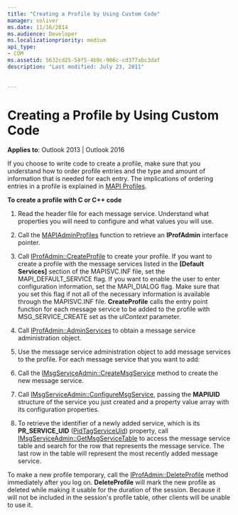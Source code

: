 ```yaml
---
title: "Creating a Profile by Using Custom Code"
manager: soliver
ms.date: 11/16/2014
ms.audience: Developer
ms.localizationpriority: medium
api_type:
- COM
ms.assetid: 5632cd25-58f5-4b9c-906c-cd377abc3daf
description: "Last modified: July 23, 2011"
 
 
---
```


# Creating a Profile by Using Custom Code

  
  
**Applies to**: Outlook 2013 | Outlook 2016 
  
If you choose to write code to create a profile, make sure that you understand how to order profile entries and the type and amount of information that is needed for each entry. The implications of ordering entries in a profile is explained in [MAPI Profiles](mapi-profiles.md).
  
 **To create a profile with C or C++ code**
  
1. Read the header file for each message service. Understand what properties you will need to configure and what values you will use.
    
2. Call the [MAPIAdminProfiles](mapiadminprofiles.md) function to retrieve an **IProfAdmin** interface pointer. 
    
3. Call [IProfAdmin::CreateProfile](iprofadmin-createprofile.md) to create your profile. If you want to create a profile with the message services listed in the **[Default Services]** section of the MAPISVC.INF file, set the MAPI_DEFAULT_SERVICE flag. If you want to enable the user to enter configuration information, set the MAPI_DIALOG flag. Make sure that you set this flag if not all of the necessary information is available through the MAPISVC.INF file. **CreateProfile** calls the entry point function for each message service to be added to the profile with MSG_SERVICE_CREATE set as the  _ulContext_ parameter. 
    
4. Call [IProfAdmin::AdminServices](iprofadmin-adminservices.md) to obtain a message service administration object. 
    
5. Use the message service administration object to add message services to the profile. For each message service that you want to add:
    
1. Call the [IMsgServiceAdmin::CreateMsgService](imsgserviceadmin-createmsgservice.md) method to create the new message service. 
    
2. Call [IMsgServiceAdmin::ConfigureMsgService](imsgserviceadmin-configuremsgservice.md), passing the **MAPIUID** structure of the service you just created and a property value array with its configuration properties. 
    
6. To retrieve the identifier of a newly added service, which is its **PR_SERVICE_UID** ([PidTagServiceUid](pidtagserviceuid-canonical-property.md)) property, call [IMsgServiceAdmin::GetMsgServiceTable](imsgserviceadmin-getmsgservicetable.md) to access the message service table and search for the row that represents the message service. The last row in the table will represent the most recently added message service. 
    
To make a new profile temporary, call the [IProfAdmin::DeleteProfile](iprofadmin-deleteprofile.md) method immediately after you log on. **DeleteProfile** will mark the new profile as deleted while making it usable for the duration of the session. Because it will not be included in the session's profile table, other clients will be unable to use it. 
  

